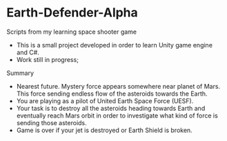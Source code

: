 # Earth-Defender-Alpha
Scripts from my learning space shooter game

- This is a small project developed in order to learn Unity game engine and C#.
- Work still in progress; 

Summary
- Nearest future. Mystery force appears somewhere near planet of Mars. This force sending endless flow of the asteroids towards the Earth.
- You are playing as a pilot of United Earth Space Force (UESF). 
- Your task is to destroy all the asteroids heading towards Earth and eventually reach Mars orbit in order to investigate what kind of force is sending those asteroids. 
- Game is over if your jet is destroyed or Earth Shield is broken. 



